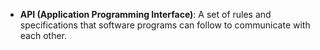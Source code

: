 - **API (Application Programming Interface)**: A set of rules and specifications that software programs can follow to communicate with each other.